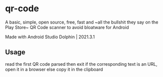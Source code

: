 # qr-code
A basic, simple, open source, free, fast and ~all the bullshit they say on the Play Store~ QR Code scanner to avoid bloatware for Android

Made with Android Studio Dolphin | 2021.3.1

## Usage
read the first QR code parsed then exit 
if the corresponding text is an URL, open it in a browser 
else copy it in the clipboard 
